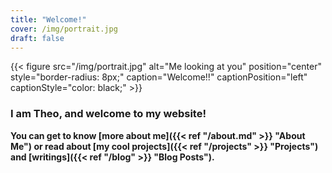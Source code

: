 ```yaml
---
title: "Welcome!"
cover: /img/portrait.jpg
draft: false
---
```


{{< figure src="/img/portrait.jpg" alt="Me looking at you" position="center" style="border-radius: 8px;" caption="Welcome!!" captionPosition="left" captionStyle="color: black;" >}}

### I am Theo, and welcome to my website!

**You can get to know [more about me]({{< ref "/about.md" >}} "About Me")
or read about [my cool projects]({{< ref "/projects" >}} "Projects") and [writings]({{< ref "/blog" >}} "Blog Posts").**
